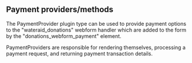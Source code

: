 ## Payment providers/methods
The PaymentProvider plugin type can be used to provide payment options to the "wateraid_donations" webform handler which are added to the form by the "donations_webform_payment" element.

PaymentProviders are responsible for rendering themselves, processing a payment request, and returning payment transaction details.
